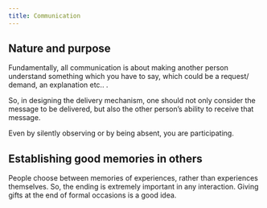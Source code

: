 ```yaml
---
title: Communication
---
```



## Nature and purpose

Fundamentally, all communication is about making another person
understand something which you have to say, which could be a request/
demand, an explanation etc.. .

So, in designing the delivery mechanism, one should not only consider
the message to be delivered, but also the other person’s ability to
receive that message.

Even by silently observing or by being absent, you are participating.

## Establishing good memories in others

People choose between memories of experiences, rather than experiences
themselves. So, the ending is extremely important in any interaction.
Giving gifts at the end of formal occasions is a good idea.
